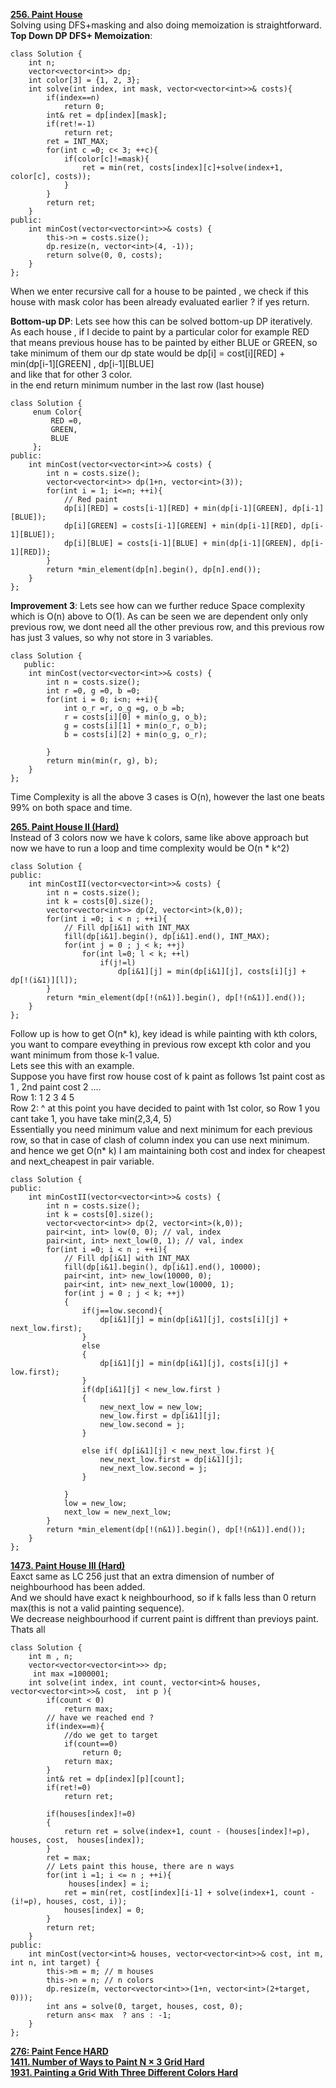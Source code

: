 [**256. Paint House**](https://leetcode.com/problems/paint-house/)  
Solving using DFS+masking and also doing memoization is straightforward.  
**Top Down DP DFS+ Memoization**:
```
class Solution {
    int n;
    vector<vector<int>> dp;
    int color[3] = {1, 2, 3};
    int solve(int index, int mask, vector<vector<int>>& costs){
        if(index==n)
            return 0;
        int& ret = dp[index][mask];
        if(ret!=-1)
            return ret;
        ret = INT_MAX;
        for(int c =0; c< 3; ++c){
            if(color[c]!=mask){
                ret = min(ret, costs[index][c]+solve(index+1, color[c], costs));
            }
        }
        return ret;
    }
public:
    int minCost(vector<vector<int>>& costs) {
        this->n = costs.size();
        dp.resize(n, vector<int>(4, -1));
        return solve(0, 0, costs);
    }
};
```
When we enter recursive call for a house to be painted , we check if this house with mask color has been already evaluated earlier ? if yes return.  

**Bottom-up DP**:
Lets see how this can be solved bottom-up DP iteratively.  
As each house , if I decide to paint by a particular color for example RED that means previous house has to be painted by either BLUE or GREEN, so take minimum of them
our dp state would be dp[i] = cost[i][RED] + min(dp[i-1][GREEN] , dp[i-1][BLUE]  
and like that for other 3 color.  
in the end return minimum number in the last row (last house)

```
class Solution {
     enum Color{
         RED =0,
         GREEN,
         BLUE
     };
public:
    int minCost(vector<vector<int>>& costs) {
        int n = costs.size();
        vector<vector<int>> dp(1+n, vector<int>(3));
        for(int i = 1; i<=n; ++i){
            // Red paint
            dp[i][RED] = costs[i-1][RED] + min(dp[i-1][GREEN], dp[i-1][BLUE]);
            dp[i][GREEN] = costs[i-1][GREEN] + min(dp[i-1][RED], dp[i-1][BLUE]);
            dp[i][BLUE] = costs[i-1][BLUE] + min(dp[i-1][GREEN], dp[i-1][RED]);
        }
        return *min_element(dp[n].begin(), dp[n].end());
    }
};
```

**Improvement 3**:
Lets see how can we further reduce Space complexity which is O(n) above to O(1). 
As can be seen we are dependent only only previous row, we dont need all the other previous row, and this previous row has just 3 values, so why not store in 3 variables.
```
class Solution {
   public:
    int minCost(vector<vector<int>>& costs) {
        int n = costs.size();
        int r =0, g =0, b =0;
        for(int i = 0; i<n; ++i){
            int o_r =r, o_g =g, o_b =b;
            r = costs[i][0] + min(o_g, o_b);
            g = costs[i][1] + min(o_r, o_b);
            b = costs[i][2] + min(o_g, o_r);
            
        }
        return min(min(r, g), b);
    }
};
```
Time Complexity is all the above 3 cases is O(n), however the last one beats 99% on both space and time.  

[**265. Paint House II (Hard)**](https://leetcode.com/problems/paint-house-ii/)  
Instead of 3 colors now we have k colors, same like above approach but now we have to run a loop and time complexity would be O(n * k^2)
```
class Solution {
public:
    int minCostII(vector<vector<int>>& costs) {
        int n = costs.size();
        int k = costs[0].size();
        vector<vector<int>> dp(2, vector<int>(k,0));
        for(int i =0; i < n ; ++i){
            // Fill dp[i&1] with INT_MAX
            fill(dp[i&1].begin(), dp[i&1].end(), INT_MAX);
            for(int j = 0 ; j < k; ++j)
                for(int l=0; l < k; ++l)
                    if(j!=l)
                        dp[i&1][j] = min(dp[i&1][j], costs[i][j] +  dp[!(i&1)][l]);
        }
        return *min_element(dp[!(n&1)].begin(), dp[!(n&1)].end());
    }
};
```
Follow up is how to get O(n* k), key idead is while painting with kth colors, you want to compare eveything in previous row except kth color and you want minimum from those k-1 value.  
Lets see this with an example.  
Suppose you have first row house cost of k paint as follows 1st paint cost as 1 , 2nd paint cost 2 ....  
Row 1:     1 2 3 4 5  
Row 2:     ^ at this point you have decided to paint with 1st color, so Row 1 you cant take 1, you have take min(2,3,4, 5)  
Essentially you need minimum value and next minimum for each previous row, so that in case of clash of column index you can use next minimum.  and hence we get O(n* k)
I am maintaining both cost and index for cheapest and next_cheapest in pair variable.

```
class Solution {
public:
    int minCostII(vector<vector<int>>& costs) {
        int n = costs.size();
        int k = costs[0].size();
        vector<vector<int>> dp(2, vector<int>(k,0));
        pair<int, int> low(0, 0); // val, index
        pair<int, int> next_low(0, 1); // val, index
        for(int i =0; i < n ; ++i){
            // Fill dp[i&1] with INT_MAX
            fill(dp[i&1].begin(), dp[i&1].end(), 10000);
            pair<int, int> new_low(10000, 0);
            pair<int, int> new_next_low(10000, 1);
            for(int j = 0 ; j < k; ++j)
            {
                if(j==low.second){
                    dp[i&1][j] = min(dp[i&1][j], costs[i][j] +  next_low.first);
                }
                else
                {
                    dp[i&1][j] = min(dp[i&1][j], costs[i][j] +  low.first);
                }
                if(dp[i&1][j] < new_low.first )
                {
                    new_next_low = new_low;
                    new_low.first = dp[i&1][j];
                    new_low.second = j;
                }
                
                else if( dp[i&1][j] < new_next_low.first ){
                    new_next_low.first = dp[i&1][j];
                    new_next_low.second = j;
                }
                
            }
            low = new_low;
            next_low = new_next_low;
        }
        return *min_element(dp[!(n&1)].begin(), dp[!(n&1)].end());
    }
};
```



[**1473. Paint House III (Hard)**](https://leetcode.com/problems/paint-house-iii/)  
Eaxct same as LC 256 just that an extra dimension of number of neighbourhood has been added.  
And we should have exact k neighbourhood, so if k falls less than 0 return max(this is not a valid painting sequence).  
We decrease neighbourhood if current paint is diffrent than previoys paint.  
Thats all 

```
class Solution {
    int m , n;
    vector<vector<vector<int>>> dp;
     int max =1000001;
    int solve(int index, int count, vector<int>& houses, vector<vector<int>>& cost,  int p ){
        if(count < 0)
            return max;
        // have we reached end ?
        if(index==m){
            //do we get to target
            if(count==0)
                return 0;
            return max;
        }
        int& ret = dp[index][p][count];
        if(ret!=0)
            return ret;
        
        if(houses[index]!=0)
        {
            return ret = solve(index+1, count - (houses[index]!=p), houses, cost,  houses[index]);
        }
        ret = max;
        // Lets paint this house, there are n ways
        for(int i =1; i <= n ; ++i){            
             houses[index] = i;
            ret = min(ret, cost[index][i-1] + solve(index+1, count - (i!=p), houses, cost, i));
            houses[index] = 0;
        }
        return ret;
    }
public:
    int minCost(vector<int>& houses, vector<vector<int>>& cost, int m, int n, int target) {
        this->m = m; // m houses
        this->n = n; // n colors
        dp.resize(m, vector<vector<int>>(1+n, vector<int>(2+target, 0)));
        int ans = solve(0, target, houses, cost, 0);
        return ans< max  ? ans : -1;
    }
};
```
[**276: Paint Fence HARD**](https://leetcode.com/problems/paint-fence/)  
[**1411. Number of Ways to Paint N × 3 Grid Hard**](https://leetcode.com/problems/number-of-ways-to-paint-n-3-grid/)  
[**1931. Painting a Grid With Three Different Colors Hard**](https://leetcode.com/problems/painting-a-grid-with-three-different-colors/)  

